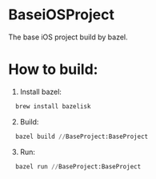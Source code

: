 # BaseiOSProject
The base iOS project build by bazel.

# How to build:
1. Install bazel:
  ```py
    brew install bazelisk
  ```
2. Build:
  ```py
    bazel build //BaseProject:BaseProject  
  ```
3. Run:  
  ```py
    bazel run //BaseProject:BaseProject  
  ```
  
